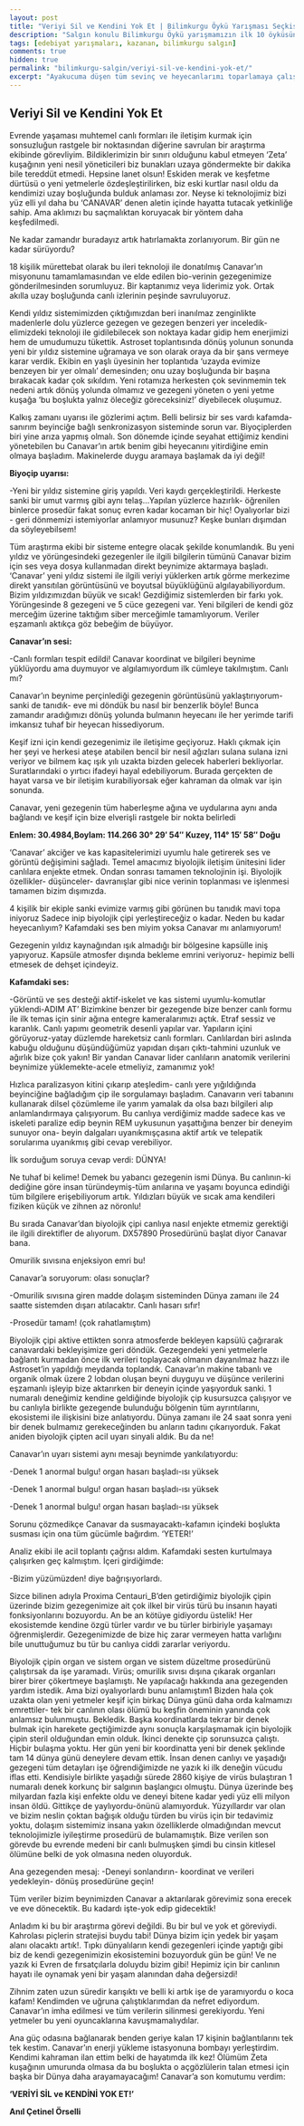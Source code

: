 ```yaml
---
layout: post
title: "Veriyi Sil ve Kendini Yok Et | Bilimkurgu Öykü Yarışması Seçkisi"
description: "Salgın konulu Bilimkurgu Öykü yarışmamızın ilk 10 öyküsünden biri Anıl Çetinel Örselli'nin Veriyi Sil ve Kendini Yok Et öyküsü"
tags: [edebiyat yarışmaları, kazanan, bilimkurgu salgın]
comments: true
hidden: true
permalink: "bilimkurgu-salgin/veriyi-sil-ve-kendini-yok-et/"
excerpt: "Ayakucuma düşen tüm sevinç ve heyecanlarımı toparlamaya çalışırken ismimi duydum. Garip ve büyülü bir dünyaya adım atmama dakikalar kalmıştı."
---
```


## Veriyi Sil ve Kendini Yok Et

Evrende yaşaması muhtemel canlı formları ile iletişim kurmak için sonsuzluğun rastgele bir noktasından diğerine savrulan bir araştırma ekibinde görevliyim. Bildiklerimizin bir sınırı olduğunu kabul etmeyen ‘Zeta’ kuşağının yeni nesil yöneticileri biz bunakları uzaya göndermekte bir dakika bile tereddüt etmedi. Hepsine lanet olsun! Eskiden merak ve keşfetme dürtüsü o yeni yetmelerle özdeşleştirilirken, biz eski kurtlar nasıl oldu da kendimizi uzay boşluğunda bulduk anlaması zor. Neyse ki teknolojimiz bizi yüz elli yıl daha bu ‘CANAVAR’ denen aletin içinde hayatta tutacak yetkinliğe sahip. Ama aklımızı bu saçmalıktan koruyacak bir yöntem daha keşfedilmedi.  

Ne kadar zamandır buradayız artık hatırlamakta zorlanıyorum. Bir gün ne kadar sürüyordu?  

18 kişilik mürettebat olarak bu ileri teknoloji ile donatılmış Canavar’ın misyonunu tamamlamasından ve elde edilen bio-verinin gezegenimize gönderilmesinden sorumluyuz. Bir kaptanımız veya liderimiz yok. Ortak akılla uzay boşluğunda canlı izlerinin peşinde savruluyoruz.  

Kendi yıldız sistemimizden çıktığımızdan beri inanılmaz zenginlikte madenlerle dolu yüzlerce gezegen ve gezegen benzeri yer inceledik- elimizdeki teknoloji ile gidilebilecek son noktaya kadar gidip hem enerjimizi hem de umudumuzu tükettik. Astroset toplantısında dönüş yolunun sonunda yeni bir yıldız sistemine uğramaya ve son olarak oraya da bir şans vermeye karar verdik. Ekibin en yaşlı üyesinin her toplantıda ‘uzayda evimize benzeyen bir yer olmalı’ demesinden; onu uzay boşluğunda bir başına bırakacak kadar çok sıkıldım. Yeni rotamıza herkesten çok sevinmemin tek nedeni artık dönüş yolunda olmamız ve gezegeni yöneten o yeni yetme kuşağa ‘bu boşlukta yalnız öleceğiz göreceksiniz!’ diyebilecek oluşumuz.  

Kalkış zamanı uyarısı ile gözlerimi açtım. Belli belirsiz bir ses vardı kafamda- sanırım beyinciğe bağlı senkronizasyon sisteminde sorun var. Biyoçiplerden biri yine arıza yapmış olmalı. Son dönemde içinde seyahat ettiğimiz kendini yönetebilen bu Canavar’ın artık benim gibi heyecanını yitirdiğine emin olmaya başladım. Makinelerde duygu aramaya başlamak da iyi değil!  

**Biyoçip uyarısı:**

-Yeni bir yıldız sistemine giriş yapıldı. Veri kaydı gerçekleştirildi.
Herkeste sanki bir umut varmış gibi aynı telaş…Yapılan yüzlerce hazırlık- öğrenilen binlerce prosedür fakat sonuç evren kadar kocaman bir hiç! Oyalıyorlar bizi - geri dönmemizi istemiyorlar anlamıyor musunuz? Keşke bunları dışımdan da söyleyebilsem!  

Tüm araştırma ekibi bir sisteme entegre olacak şekilde konumlandık. Bu yeni yıldız ve yörüngesindeki gezegenler ile ilgili bilgilerin tümünü Canavar bizim için  ses veya dosya kullanmadan direkt beynimize aktarmaya başladı. ‘Canavar’ yeni yıldız sistemi ile ilgili veriyi yüklerken artık görme merkezime direkt yansıtılan görüntüsünü ve boyutsal büyüklüğünü algılayabiliyordum. Bizim yıldızımızdan büyük ve sıcak! Gezdiğimiz sistemlerden bir farkı yok. Yörüngesinde 8 gezegeni ve 5 cüce gezegeni var. Yeni bilgileri de kendi göz merceğim üzerine taktığım siber merceğimle tamamlıyorum. Veriler eşzamanlı aktıkça göz bebeğim de büyüyor.  

**Canavar’ın sesi:**  

-Canlı formları tespit edildi! 
Canavar koordinat ve bilgileri beynime yüklüyordu ama duymuyor ve algılamıyordum ilk cümleye takılmıştım. Canlı mı?  

Canavar’ın beynime perçinlediği gezegenin görüntüsünü yaklaştırıyorum-sanki de tanıdık- eve mi döndük bu nasıl bir benzerlik böyle! Bunca zamandır aradığımızı dönüş yolunda bulmanın heyecanı ile her yerimde tarifi imkansız tuhaf bir heyecan hissediyorum.  

Keşif izni için kendi gezegenimiz ile iletişime geçiyoruz. Haklı çıkmak için her şeyi ve herkesi ateşe atabilen bencil bir nesil ağızları sulana sulana izni veriyor ve bilmem kaç ışık yılı uzakta bizden gelecek haberleri bekliyorlar. Suratlarındaki o yırtıcı ifadeyi hayal edebiliyorum. Burada gerçekten de hayat varsa ve bir iletişim kurabiliyorsak eğer kahraman da olmak var işin sonunda.  

Canavar, yeni gezegenin tüm haberleşme ağına ve uydularına aynı anda bağlandı ve keşif için bize elverişli rastgele bir nokta belirledi  

**Enlem: 30.4984,Boylam: 114.266 30° 29′ 54″ Kuzey, 114° 15′ 58″ Doğu**  

‘Canavar’ akciğer ve kas kapasitelerimizi uyumlu hale getirerek ses ve görüntü değişimini sağladı. Temel amacımız biyolojik iletişim ünitesini lider canlılara enjekte etmek. Ondan sonrası tamamen teknolojinin işi. Biyolojik özellikler- düşünceler- davranışlar gibi nice verinin toplanması ve işlenmesi tamamen bizim dışımızda.  

4 kişilik bir ekiple sanki evimize varmış gibi görünen bu tanıdık mavi topa iniyoruz
Sadece inip biyolojik çipi yerleştireceğiz o kadar. Neden bu kadar heyecanlıyım? Kafamdaki ses ben miyim yoksa Canavar mı anlamıyorum!  

Gezegenin yıldız kaynağından ışık almadığı bir bölgesine kapsülle iniş yapıyoruz. Kapsüle atmosfer dışında bekleme emrini veriyoruz- hepimiz belli etmesek de dehşet içindeyiz.  

**Kafamdaki ses:**  

-Görüntü ve ses desteği aktif-iskelet ve kas sistemi uyumlu-komutlar yüklendi-ADIM AT’
Bizimkine benzer bir gezegende bize benzer canlı formu ile ilk temas için sinir ağına entegre kameralarımızı açtık. Etraf sessiz ve karanlık. Canlı yapımı geometrik desenli yapılar var.  Yapıların içini görüyoruz-yatay düzlemde hareketsiz canlı formları. Canlılardan biri aslında kabuğu olduğunu düşündüğümüz yapıdan dışarı çıktı-tahmini uzunluk ve ağırlık bize çok yakın! Bir yandan Canavar lider canlıların anatomik verilerini beynimize yüklemekte-acele etmeliyiz, zamanımız yok!  

Hızlıca paralizasyon kitini çıkarıp ateşledim- canlı yere yığıldığında  beyinciğine bağladığım çip ile sorgulamayı başladım. Canavarın veri tabanını kullanarak dilsel çözümleme ile yarım yamalak da olsa bazı bilgileri alıp anlamlandırmaya çalışıyorum. Bu canlıya verdiğimiz madde sadece kas ve iskeleti paralize edip beynin REM uykusunun yaşattığına benzer bir deneyim sunuyor ona- beyin dalgaları uyanıkmışçasına aktif artık ve telepatik sorularıma uyanıkmış gibi cevap verebiliyor.  

İlk sorduğum soruya cevap verdi: DÜNYA!  

Ne tuhaf bi kelime! Demek bu yabancı gezegenin ismi Dünya. Bu canlının-ki dediğine göre insan türündeymiş-tüm anılarına ve yaşamı boyunca edindiği tüm bilgilere erişebiliyorum artık.  Yıldızları büyük ve sıcak ama kendileri fiziken küçük ve zihnen az nöronlu!  

Bu sırada Canavar’dan biyolojik çipi canlıya nasıl enjekte etmemiz gerektiği ile ilgili direktifler de alıyorum.  DX57890 Prosedürünü başlat diyor Canavar bana.  

Omurilik sıvısına enjeksiyon emri bu!  

Canavar’a soruyorum: olası sonuçlar?  

-Omurilik sıvısına giren madde dolaşım sisteminden Dünya zamanı ile 24 saatte sistemden dışarı atılacaktır. Canlı hasarı sıfır!  

-Prosedür tamam! (çok rahatlamıştım)  

Biyolojik çipi aktive ettikten sonra atmosferde bekleyen kapsülü çağırarak canavardaki bekleyişimize geri döndük. Gezegendeki yeni yetmelerle bağlantı kurmadan önce ilk verileri toplayacak olmanın dayanılmaz hazzı ile Astroset’in yapıldığı meydanda toplandık. Canavar’ın makine tabanlı ve organik olmak üzere 2 lobdan oluşan beyni duyguyu ve düşünce verilerini eşzamanlı işleyip bize aktarırken bir deneyin içinde yaşıyorduk sanki. 1 numaralı deneğimiz kendine geldiğinde biyolojik çip kusursuzca çalışıyor ve bu canlıyla birlikte gezegende bulunduğu bölgenin  tüm ayrıntılarını, ekosistemi ile ilişkisini bize anlatıyordu. Dünya zamanı ile 24 saat sonra yeni bir denek bulmamız gerekeceğinden bu anların tadını çıkarıyorduk. Fakat aniden biyolojik çipten acil uyarı sinyali aldık. Bu da ne!  

Canavar’ın uyarı sistemi aynı mesajı beynimde yankılatıyordu:  

-Denek 1 anormal bulgu! organ hasarı başladı-ısı yüksek  

-Denek 1 anormal bulgu! organ hasarı başladı-ısı yüksek  

-Denek 1 anormal bulgu! organ hasarı başladı-ısı yüksek  

Sorunu çözmedikçe Canavar da susmayacaktı-kafamın içindeki boşlukta susması için ona tüm gücümle bağırdım. ‘YETER!’  

Analiz ekibi ile acil toplantı çağrısı aldım. Kafamdaki sesten kurtulmaya çalışırken geç kalmıştım. İçeri girdiğimde:  

-Bizim yüzümüzden! diye bağrışıyorlardı.  

Sizce bilinen adıyla Proxima Centauri_B’den getirdiğimiz biyolojik çipin üzerinde bizim gezegenimize ait çok ilkel bir virüs türü bu insanın hayati fonksiyonlarını bozuyordu. An be an kötüye gidiyordu üstelik! Her ekosistemde kendine özgü türler vardır ve bu türler birbiriyle yaşamayı öğrenmişlerdir. Gezegenimizde de bize hiç zarar vermeyen hatta varlığını bile unuttuğumuz bu tür bu canlıya ciddi zararlar veriyordu.  

Biyolojik çipin organ ve sistem organ ve sistem düzeltme prosedürünü çalıştırsak da işe yaramadı. Virüs; omurilik sıvısı dışına çıkarak organları birer birer çökertmeye başlamıştı. Ne yapılacağı hakkında ana gezegenden yardım istedik.  Ama bizi oyalıyorlardı bunu anlamıştım1 Bizden hala çok uzakta olan yeni yetmeler keşif için birkaç Dünya günü daha orda kalmamızı emrettiler- tek bir canlının olası ölümü bu keşfin öneminin yanında çok anlamsız bulunmuştu. Bekledik. Başka koordinatlarda tekrar bir denek bulmak için harekete geçtiğimizde aynı sonuçla karşılaşmamak için biyolojik çipin steril olduğundan emin olduk. İkinci denekte çip sorunsuzca çalıştı. Hiçbir bulaşma yoktu. Her gün yeni bir koordinatta yeni bir denek şeklinde tam 14 dünya günü deneylere devam ettik. İnsan denen canlıyı ve yaşadığı gezegeni tüm detayları işe öğrendiğimizde ne yazık ki ilk deneğin vücudu iflas etti. Kendisiyle birlikte yaşadığı sürede 2860 kişiye de virüs bulaştıran 1 numaralı denek korkunç bir salgının başlangıcı olmuştu. Dünya üzerinde beş milyardan fazla kişi enfekte oldu ve deneyi bitene kadar yedi yüz elli milyon insan öldü. Gittikçe de yaylıyordu-önünü alamıyorduk. Yüzyıllardır var olan ve bizim neslin çoktan bağışık olduğu türden bu virüs için bir tedavimiz yoktu, dolaşım sistemimiz insana yakın özelliklerde olmadığından mevcut teknolojimizle iyileştirme prosedürü de bulamamıştık. Bize verilen son görevde bu evrende medeni bir canlı bulmuşken şimdi bu cinsin kitlesel ölümüne belki de yok olmasına neden oluyorduk.  

Ana gezegenden mesaj:
-Deneyi sonlandırın- koordinat ve verileri yedekleyin- dönüş prosedürüne geçin!  

Tüm veriler bizim beynimizden Canavar a aktarılarak görevimiz sona erecek ve eve dönecektik. 
Bu kadardı işte-yok edip gidecektik!  

Anladım ki bu bir araştırma görevi değildi. Bu bir bul ve yok et göreviydi. Kahrolası piçlerin stratejisi buydu tabi! Dünya bizim için yedek bir yaşam alanı olacaktı artık!. Tıpkı dünyalıların kendi gezegenleri içinde yaptığı gibi biz de kendi gezegenimizin ekosistemini bozuyorduk gün be gün! Ve ne yazık ki Evren de fırsatçılarla doluydu bizim gibi! Hepimiz için bir canlının hayatı ile oynamak yeni bir yaşam alanından daha değersizdi!  

Zihnim zaten uzun süredir karışıktı ve belli ki artık işe de yaramıyordu o koca kafam! Kendimden ve uğruna çalıştıklarımdan da nefret ediyordum. Canavar’ın imha edilmesi ve tüm verilerin silinmesi gerekiyordu. Yeni yetmeler bu yeni oyuncaklarına kavuşmamalıydılar.  

Ana güç odasına bağlanarak benden geriye kalan 17 kişinin bağlantılarını tek tek kestim.  Canavar’ın enerji yükleme istasyonuna bombayı yerleştirdim. Kendimi kahraman ilan ettim belki de hayatımda ilk kez! Ölümüm Zeta kuşağının umurunda olmasa da bu boşlukta o açgözlülerin talan etmesi için başka bir Dünya daha arayamayacağım! 
Canavar’a son komutumu verdim:  

**‘VERİYİ SİL ve KENDİNİ YOK ET!’**  

**Anıl Çetinel Örselli**
